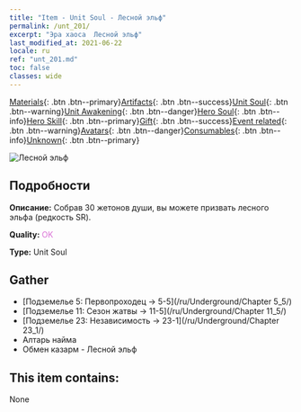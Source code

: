```yaml
---
title: "Item - Unit Soul - Лесной эльф"
permalink: /unt_201/
excerpt: "Эра хаоса  Лесной эльф"
last_modified_at: 2021-06-22
locale: ru
ref: "unt_201.md"
toc: false
classes: wide
---
```

 [Materials](/ItemsRU/){: .btn .btn--primary}[Artifacts](/ItemsRU/Artifacts/){: .btn .btn--success}[Unit Soul](/ItemsRU/UnitSoul/){: .btn .btn--warning}[Unit Awakening](/ItemsRU/UnitAwakening/){: .btn .btn--danger}[Hero Soul](/ItemsRU/HeroSoul/){: .btn .btn--info}[Hero Skill](/ItemsRU/HeroSkill/){: .btn .btn--primary}[Gift](/ItemsRU/Gift/){: .btn .btn--success}[Event related](/ItemsRU/Events/){: .btn .btn--warning}[Avatars](/ItemsRU/Avatars/){: .btn .btn--danger}[Consumables](/ItemsRU/Consumables/){: .btn .btn--info}[Unknown](/ItemsRU/Unknown/){: .btn .btn--primary}

 ![Лесной эльф](/images/u/ti_mujingling.jpg)

## Подробности
 **Описание:** Собрав 30 жетонов души, вы можете призвать лесного эльфа (редкость SR).

 **Quality:** <span style="color: #DA70D6">OK</span>

 **Type:** Unit Soul

## Gather

*    [Подземелье 5: Первопроходец -> 5-5](/ru/Underground/Chapter 5_5/) 
*    [Подземелье 11: Сезон жатвы -> 11-5](/ru/Underground/Chapter 11_5/) 
*    [Подземелье 23: Независимость -> 23-1](/ru/Underground/Chapter 23_1/) 
*    Алтарь найма 
*    Обмен казарм - Лесной эльф 

## This item contains:

  None

